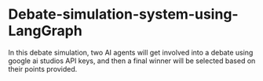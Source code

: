# Debate-simulation-system-using-LangGraph
In this debate simulation, two AI agents will get involved into a debate using google ai studios API keys, and then a final winner will be selected based on their points provided.
